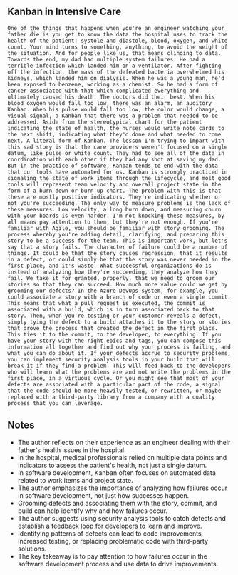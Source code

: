 ## Kanban in Intensive Care
```
One of the things that happens when you're an engineer watching your father die is you get to know the data the hospital uses to track the health of the patient: systole and diastole, blood, oxygen, and white count. Your mind turns to something, anything, to avoid the weight of the situation. And for people like us, that means clinging to data. Towards the end, my dad had multiple system failures. He had a terrible infection which landed him on a ventilator. After fighting off the infection, the mass of the defeated bacteria overwhelmed his kidneys, which landed him on dialysis. When he was a young man, he'd been exposed to benzene, working as a chemist. So he had a form of cancer associated with that which complicated everything and ultimately caused his death. The doctors did their best. When his blood oxygen would fall too low, there was an alarm, an auditory Kanban. When his pulse would fall too low, the color would change, a visual signal, a Kanban that there was a problem that needed to be addressed. Aside from the stereotypical chart for the patient indicating the state of health, the nurses would write note cards to the next shift, indicating what they'd done and what needed to come next. A literal form of Kanban. The lesson I'm trying to impart with this sad story is that the care providers weren't focused on a single datum, like pulse or white count. They had to see all of the data in coordination with each other if they had any shot at saving my dad. But in the practice of software, Kanban tends to end with the data that our tools have automated for us. Kanban is strongly practiced in signaling the state of work items through the lifecycle, and most good tools will represent team velocity and overall project state in the form of a burn down or burn up chart. The problem with this is that these are mostly positive indicators. They're indicating whether or not you're succeeding. The only way to measure problems is the lack of these measures. Low velocity, a long burn down, and measuring churn with your boards is even harder. I'm not knocking these measures, by all means pay attention to them, but they're not enough. If you're familiar with Agile, you should be familiar with story grooming. The process whereby you're adding detail, clarifying, and preparing this story to be a success for the team. This is important work, but let's say that a story fails. The character of failure could be a number of things. It could be that the story causes regression, that it results in a defect, or could simply be that the story was never needed in the first place, and it's waste. What successful organizations do is instead of analyzing how they're succeeding, they analyze how they fail. We take it for granted, properly, that we need to groom our stories so that they can succeed. How much more value could we get by grooming our defects? In the Azure DevOps system, for example, you could associate a story with a branch of code or even a single commit. This means that what a pull request is executed, the commit is associated with a build, which is in turn associated back to that story. Then, when you're testing or your customer reveals a defect, simply tying the defect to a build attaches it to the story or stories that drove the process that created the defect in the first place. This ties it to the commit, to the developer, to everything. If you have your story with the right epics and tags, you can compose this information all together and find out why your process is failing, and what you can do about it. If your defects accrue to security problems, you can implement security analysis tools in your build that will break it if they find a problem. This will feed back to the developers who will learn what the problems are and not write the problems in the first place, in a virtuous cycle. Or you might see that most of your defects are associated with a particular part of the code, a signal that the code should be more heavily tested, or rewritten, or maybe replaced with a third‑party library from a company with a quality process that you can leverage.
```

## Notes
- The author reflects on their experience as an engineer dealing with their father's health issues in the hospital.
- In the hospital, medical professionals relied on multiple data points and indicators to assess the patient's health, not just a single datum.
- In software development, Kanban often focuses on automated data related to work items and project state.
- The author emphasizes the importance of analyzing how failures occur in software development, not just how successes happen.
- Grooming defects and associating them with the story, commit, and build can help identify why and how failures occur.
- The author suggests using security analysis tools to catch defects and establish a feedback loop for developers to learn and improve.
- Identifying patterns of defects can lead to code improvements, increased testing, or replacing problematic code with third-party solutions.
- The key takeaway is to pay attention to how failures occur in the software development process and use data to drive improvements.